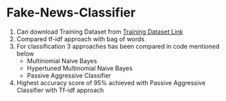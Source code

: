 # Fake-News-Classifier
<ol>
  <li> Can download Training Dataset from <a href="https://www.kaggle.com/competitions/fake-news/data?select=train.csv">Training Dataset Link</a></li>
  <li> Compared tf-idf approach with bag of words </li>
  <li> For classification 3 approaches has been compared in code mentioned below
    <ul>
      <li> Multinomial Naive Bayes</li>
      <li> Hypertuned Multinomial Naive Bayes</li>
      <li> Passive Aggressive Classifier </li>
     </ul>
    </li>
   <li> Highest accuracy score of 95% achieved with Passive Aggressive Classifier with Tf-idf approach</li>
   </ol>
